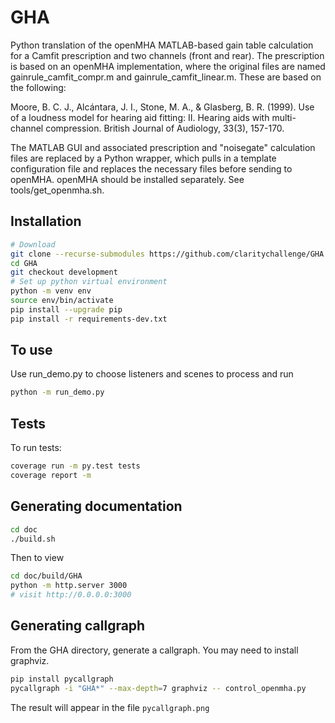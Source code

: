# GHA

Python translation of the openMHA MATLAB-based gain table calculation for a 
Camfit prescription and two channels (front and rear). The prescription is based on 
an openMHA implementation, where the original files are named gainrule_camfit_compr.m 
and gainrule_camfit_linear.m. These are based on the following:

Moore, B. C. J., Alcántara, J. I., Stone, M. A., & Glasberg, B. R. (1999). Use 
of a loudness model for hearing aid fitting: II. Hearing aids with multi-channel 
compression. British Journal of Audiology, 33(3), 157-170.

The MATLAB GUI and associated prescription and "noisegate" calculation files are 
replaced by a Python wrapper, which pulls in a template configuration file and
replaces the necessary files before sending to openMHA. openMHA should be installed
separately. See tools/get_openmha.sh.

## Installation

```bash
# Download
git clone --recurse-submodules https://github.com/claritychallenge/GHA
cd GHA
git checkout development
# Set up python virtual environment
python -m venv env
source env/bin/activate
pip install --upgrade pip
pip install -r requirements-dev.txt
```

## To use

Use run_demo.py to choose listeners and scenes to process and run

```bash
python -m run_demo.py
```

## Tests

To run tests:

```bash
coverage run -m py.test tests
coverage report -m
```

## Generating documentation

```bash
cd doc
./build.sh
```

Then to view

```bash
cd doc/build/GHA
python -m http.server 3000
# visit http://0.0.0.0:3000
```

## Generating callgraph

From the GHA directory, generate a callgraph. You may need to install graphviz.

```bash
pip install pycallgraph
pycallgraph -i "GHA*" --max-depth=7 graphviz -- control_openmha.py
```

The result will appear in the file `pycallgraph.png`
